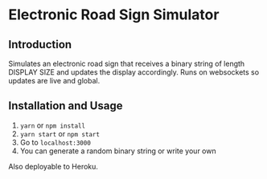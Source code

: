 # Electronic Road Sign Simulator

## Introduction
Simulates an electronic road sign that receives a binary string of length DISPLAY SIZE and updates the display accordingly. Runs on websockets so updates are live and global.

## Installation and Usage
1. `yarn` or `npm install`
2. `yarn start` or `npm start`
3. Go to `localhost:3000`
4. You can generate a random binary string or write your own

Also deployable to Heroku.

